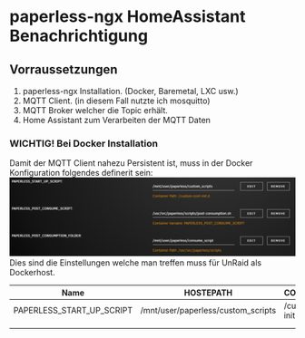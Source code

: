 # paperless-ngx HomeAssistant Benachrichtigung

## Vorraussetzungen

1. paperless-ngx Installation. (Docker, Baremetal, LXC usw.)
2. MQTT Client. (in diesem Fall nutzte ich mosquitto)
3. MQTT Broker welcher die Topic erhält.
4. Home Assistant zum Verarbeiten der MQTT Daten

### WICHTIG! Bei Docker Installation

Damit der MQTT Client nahezu Persistent ist, muss in der Docker Konfiguration folgendes definerit sein:
![Docker Config](https://github.com/MacVille/paperless/blob/caba4a5125621179cb6bfb5fa11c7fcf20ca1d75/img/Screenshot%202024-06-15%20011815.png)
Dies sind die Einstellungen welche man treffen muss für UnRaid als Dockerhost.

|Name   |HOSTEPATH   |CONTAINERPATH   |Beschreibung|
|---|---|---|---|
|PAPERLESS_START_UP_SCRIPT|/mnt/user/paperless/custom_scripts   |/custom-cont-init.d   |    |
|   |   |   |   |
|   |   |   |   |